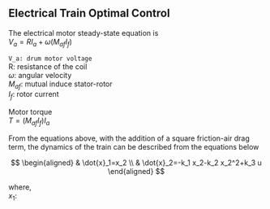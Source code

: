 ## Electrical Train Optimal Control

The electrical motor steady-state equation is  <br/>
$V_a = RI_a+\omega (M_{af}I_f)$  <br/>

`V_a: drum motor voltage` <br/>
R: resistance of the coil  <br/>
$\omega$: angular velocity  <br/>
$M_{af}$: mutual induce stator-rotor  <br/>
$I_f$: rotor current

Motor torque <br/>
$T = (M_{af}I_f)I_a$

From the equations above, with the addition of a square friction-air drag term, the dynamics of the train can be described from the equations below 

$$
\begin{aligned}
& \dot{x}_1=x_2 \\
& \dot{x}_2=-k_1 x_2-k_2 x_2^2+k_3 u
\end{aligned}
$$

where, <br/>
$x_1$:

